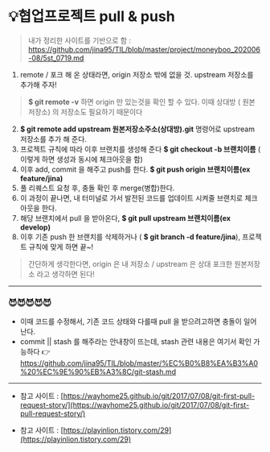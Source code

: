 <h1 id="💡협업프로젝트-pull--push">💡협업프로젝트 pull &amp; push</h1>
<blockquote>
<p>내가 정리한 사이트를 기반으로 함 : <a href="https://github.com/jina95/TIL/blob/master/project/moneyboo_202006-08/5st_0719.md">https://github.com/jina95/TIL/blob/master/project/moneyboo_202006-08/5st_0719.md</a></p>
</blockquote>
<ol>
<li>remote / 포크 해 온 상태라면, origin 저장소 밖에 없을 것. upstream 저장소를 추가해 주자!</li>
</ol>
<blockquote>
<p><strong>$ git remote -v</strong> 하면 origin 만 있는것을 확인 할 수 있다. 이때 상대방 ( 원본저장소) 의 저장소도 필요하기 때문이다</p>
</blockquote>
<ol start="2">
<li><strong>$ git remote add upstream 원본저장소주소(상대방).git</strong> 명령어로 upstream 저장소를 추가 해 준다.</li>
<li>프로젝트 규칙에 따라 이후 브랜치를 생성해 준다 <strong>$ git checkout -b 브랜치이름</strong> ( 이렇게 하면 생성과 동시에 체크아웃을 함)</li>
<li>이후 add, commit 을 해주고 push를 한다. <strong>$ git push origin 브랜치이름(ex feature/jina)</strong></li>
<li>풀 리퀘스트 요청 후, 충돌 확인 후 merge(병합)한다.</li>
<li>이 과정이 끝나면, 내 터미널로 가서 발전된 코드를 업데이트 시켜줄 브랜치로 체크아웃을 한다.</li>
<li>해당 브랜치에서 pull 을 받아온다, <strong>$ git pull upstream 브랜치이름(ex develop)</strong></li>
<li>이후 기존 push 한 브랜치를 삭제하거나 ( <strong>$ git branch -d feature/jina</strong>), 프로젝트 규칙에 맞게 하면 끝~!</li>
</ol>

> 간단하게 생각한다면, origin 은 내 저장소 / upstream 은 상대 포크한 원본저장소 라고 생각하면 된다! 


<hr>
<h3 id="😈😈😈😈😈">😈😈😈😈😈</h3>
<ul>
<li>이때 코드를 수정해서, 기존 코드 상태와 다를때 pull 을 받으려고하면 충돌이 일어난다.</li>
<li>commit || stash 를 해주라는 안내창이 뜨는데, stash 관련 내용은 여기서 확인 가능하다 👉<a href="https://github.com/jina95/TIL/blob/master/%EC%B0%B8%EA%B3%A0%20%EC%9E%90%EB%A3%8C/git-stash.md">https://github.com/jina95/TIL/blob/master/%EC%B0%B8%EA%B3%A0%20%EC%9E%90%EB%A3%8C/git-stash.md</a></li>
</ul>
<hr>

- 참고 사이트 : [https://wayhome25.github.io/git/2017/07/08/git-first-pull-request-story/](https://wayhome25.github.io/git/2017/07/08/git-first-pull-request-story/)

- 참고 사이트 : [https://playinlion.tistory.com/29](https://playinlion.tistory.com/29)
